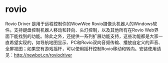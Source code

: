 rovio
=====

Rovio Driver 是用于远程控制你的WowWee Rovio摄像头机器人的Windows软件。支持键盘控制机器人移动和转向、头灯控制，以及其他所有在Rovio Web界面下能找到的功能。除此之外，还提供一系列扩展功能支持，这些功能都是大家一直希望实现的，如导航地图显示、PC和Rovio双向音频传输、播放自定义的声音、全屏视图；如果您有游戏摇杆，可以使用摇杆控制Rovio移动和转向。安装使用请见：http://newbot.cn/roviodriver

